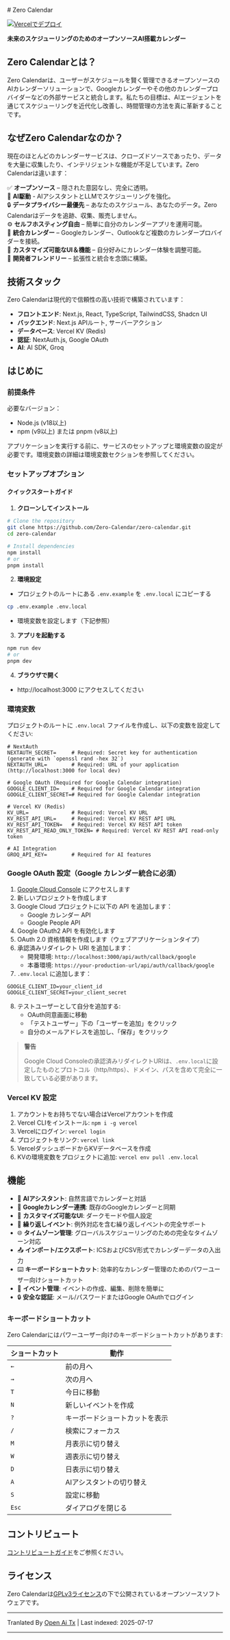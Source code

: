 <translate-content># Zero Calendar

[![Vercelでデプロイ](https://vercel.com/button)](https://vercel.com/new/clone?repository-url=https%3A%2F%2Fgithub.com%2FZero-Calendar%2Fzero-calendar)

**未来のスケジューリングのためのオープンソースAI搭載カレンダー**

## Zero Calendarとは？
Zero Calendarは、ユーザーがスケジュールを賢く管理できるオープンソースのAIカレンダーソリューションで、Googleカレンダーやその他のカレンダープロバイダーなどの外部サービスと統合します。私たちの目標は、AIエージェントを通じてスケジューリングを近代化し改善し、時間管理の方法を真に革新することです。

## なぜZero Calendarなのか？
現在のほとんどのカレンダーサービスは、クローズドソースであったり、データを大量に収集したり、インテリジェントな機能が不足しています。Zero Calendarは違います：

✅ **オープンソース** – 隠された意図なし、完全に透明。  
🦾 **AI駆動** - AIアシスタントとLLMでスケジューリングを強化。  
🔒 **データプライバシー最優先** – あなたのスケジュール、あなたのデータ。Zero Calendarはデータを追跡、収集、販売しません。  
⚙️ **セルフホスティング自由** – 簡単に自分のカレンダーアプリを運用可能。  
📅 **統合カレンダー** – Googleカレンダー、Outlookなど複数のカレンダープロバイダーを接続。  
🎨 **カスタマイズ可能なUI＆機能** – 自分好みにカレンダー体験を調整可能。  
🚀 **開発者フレンドリー** – 拡張性と統合を念頭に構築。  

## 技術スタック
Zero Calendarは現代的で信頼性の高い技術で構築されています：

- **フロントエンド**: Next.js, React, TypeScript, TailwindCSS, Shadcn UI  
- **バックエンド**: Next.js APIルート, サーバーアクション  
- **データベース**: Vercel KV (Redis)  
- **認証**: NextAuth.js, Google OAuth  
- **AI**: AI SDK, Groq  

## はじめに

### 前提条件
必要なバージョン：  
- Node.js (v18以上)  
- npm (v9以上) または pnpm (v8以上)  

アプリケーションを実行する前に、サービスのセットアップと環境変数の設定が必要です。環境変数の詳細は環境変数セクションを参照してください。

### セットアップオプション

#### クイックスタートガイド

1. **クローンしてインストール**
```bash
# Clone the repository
git clone https://github.com/Zero-Calendar/zero-calendar.git
cd zero-calendar

# Install dependencies
npm install
# or
pnpm install
```
2. **環境設定**
- プロジェクトのルートにある `.env.example` を `.env.local` にコピーする

```bash
cp .env.example .env.local
```
- 環境変数を設定します（下記参照）

3. **アプリを起動する**
```bash
npm run dev
# or
pnpm dev
```
4. **ブラウザで開く**  
- http://localhost:3000 にアクセスしてください  

### 環境変数  
プロジェクトのルートに `.env.local` ファイルを作成し、以下の変数を設定してください:


```
# NextAuth
NEXTAUTH_SECRET=     # Required: Secret key for authentication (generate with `openssl rand -hex 32`)
NEXTAUTH_URL=        # Required: URL of your application (http://localhost:3000 for local dev)

# Google OAuth (Required for Google Calendar integration)
GOOGLE_CLIENT_ID=    # Required for Google Calendar integration
GOOGLE_CLIENT_SECRET=# Required for Google Calendar integration

# Vercel KV (Redis)
KV_URL=              # Required: Vercel KV URL
KV_REST_API_URL=     # Required: Vercel KV REST API URL
KV_REST_API_TOKEN=   # Required: Vercel KV REST API token
KV_REST_API_READ_ONLY_TOKEN= # Required: Vercel KV REST API read-only token

# AI Integration
GROQ_API_KEY=        # Required for AI features
```
### Google OAuth 設定（Google カレンダー統合に必須）

1. [Google Cloud Console](https://console.cloud.google.com/) にアクセスします
2. 新しいプロジェクトを作成します
3. Google Cloud プロジェクトに以下の API を追加します：
   - Google カレンダー API
   - Google People API
4. Google OAuth2 API を有効化します
5. OAuth 2.0 資格情報を作成します（ウェブアプリケーションタイプ）
6. 承認済みリダイレクト URI を追加します：
   - 開発環境: `http://localhost:3000/api/auth/callback/google`
   - 本番環境: `https://your-production-url/api/auth/callback/google`
7. `.env.local` に追加します：

```
GOOGLE_CLIENT_ID=your_client_id
GOOGLE_CLIENT_SECRET=your_client_secret
```
8. テストユーザーとして自分を追加する:
   - OAuth同意画面に移動
   - 「テストユーザー」下の「ユーザーを追加」をクリック
   - 自分のメールアドレスを追加し、「保存」をクリック

> **警告**
>
> Google Cloud Consoleの承認済みリダイレクトURIは、`.env.local`に設定したものとプロトコル（http/https）、ドメイン、パスを含めて完全に一致している必要があります。

### Vercel KV 設定

1. アカウントをお持ちでない場合はVercelアカウントを作成
2. Vercel CLIをインストール: `npm i -g vercel`
3. Vercelにログイン: `vercel login`
4. プロジェクトをリンク: `vercel link`
5. VercelダッシュボードからKVデータベースを作成
6. KVの環境変数をプロジェクトに追加: `vercel env pull .env.local`

## 機能

- 🤖 **AIアシスタント**: 自然言語でカレンダーと対話
- 🔄 **Googleカレンダー連携**: 既存のGoogleカレンダーと同期
- 🎨 **カスタマイズ可能なUI**: ダークモードや個人設定
- 🔄 **繰り返しイベント**: 例外対応を含む繰り返しイベントの完全サポート
- 🌐 **タイムゾーン管理**: グローバルスケジューリングのための完全なタイムゾーン対応
- 📤 **インポート/エクスポート**: ICSおよびCSV形式でカレンダーデータの入出力
- ⌨️ **キーボードショートカット**: 効率的なカレンダー管理のためのパワーユーザー向けショートカット
- 🔔 **イベント管理**: イベントの作成、編集、削除を簡単に
- 🔒 **安全な認証**: メール/パスワードまたはGoogle OAuthでログイン

### キーボードショートカット

Zero Calendarにはパワーユーザー向けのキーボードショートカットがあります:

| ショートカット | 動作 |
|----------|--------|
| `←` | 前の月へ |
| `→` | 次の月へ |
| `T` | 今日に移動 |
| `N` | 新しいイベントを作成 |
| `?` | キーボードショートカットを表示 |
| `/` | 検索にフォーカス |
| `M` | 月表示に切り替え |
| `W` | 週表示に切り替え |
| `D` | 日表示に切り替え |
| `A` | AIアシスタントの切り替え |
| `S` | 設定に移動 |
| `Esc` | ダイアログを閉じる |

## コントリビュート
[コントリビュートガイド](https://raw.githubusercontent.com/Zero-Calendar/zero-calendar/main/.github/CONTRIBUTING.md)をご参照ください。

## ライセンス

Zero Calendarは[GPLv3ライセンス](https://raw.githubusercontent.com/Zero-Calendar/zero-calendar/main/LICENSE.md)の下で公開されているオープンソースソフトウェアです。


---

Tranlated By [Open Ai Tx](https://github.com/OpenAiTx/OpenAiTx) | Last indexed: 2025-07-17

---